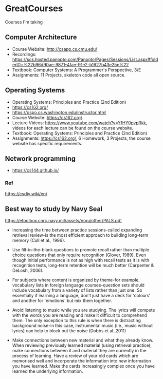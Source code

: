# GreatCourses
Courses I'm taking
## Computer Architecture
- Course Website: http://csapp.cs.cmu.edu/
- Recordings: https://scs.hosted.panopto.com/Panopto/Pages/Sessions/List.aspx#folderID=%22b96d90ae-9871-4fae-91e2-b1627b43e25e%22
- Textbook: Computer Systems: A Programmer's Perspective, 3/E
- Assignments: 11 Projects, skeleton code all open source.
## Operating Systems
- Operating Systems: Principles and Practice (2nd Edition)
- https://cs162.org/
- https://ospp.cs.washington.edu/instructor.html
- Course Website: https://cs162.org/
- Lecture Videos: https://www.youtube.com/watch?v=YfHY0pvpRkk, videos for each lecture can be found on the course website.
- Textbook: Operating Systems: Principles and Practice (2nd Edition)
- Assignments: https://cs162.org/, 6 Homework, 3 Projects, the course website has specific requirements.
## Network programming
- https://cs144.github.io/
### Ref
https://csdiy.wiki/en/


## Best way to study by Navy Seal 
https://etoolbox.cnrc.navy.mil/assets/noru/other/PALS.pdf
- Increasing the time between practice sessions-called expanding retrieval review-is the most efficient approach to building long-term memory (Cull et al., 1996).

- Use fill-in-the-blank questions to promote recall rather than multiple choice questions that only require recognition (Glover, 1989). Even though initial performance is not as high with recall tests as it is with recognition tests, long-term retention will be much better (Carpenter & DeLosh, 2006).

- For subjects where content is organized by theme-for example, vocabulary lists in foreign language courses-question sets should include vocabulary from a variety of lists rather than just one. So essentially if learning a language, don't just have a deck for 'colours' and another for 'emotions' but mix them together.

- Avoid listening to music while you are studying. The lyrics will compete with the words you are reading and make it difficult to comprehend them. The only exception to this rule is when there is distracting background noise-in this case, instrumental music (i.e., music without lyrics) can help to block out the noise (Dobbs et al.,2011)

- Make connections between new material and what they already know. When reviewing previously learned material (using retrieval practice), make connections between it and material they are currently in the process of learning. Have a review of your old cards which are memorised well and incorporate the information into new information you have learned. Make the cards increasingly complex once you have learned the underlying information. 
